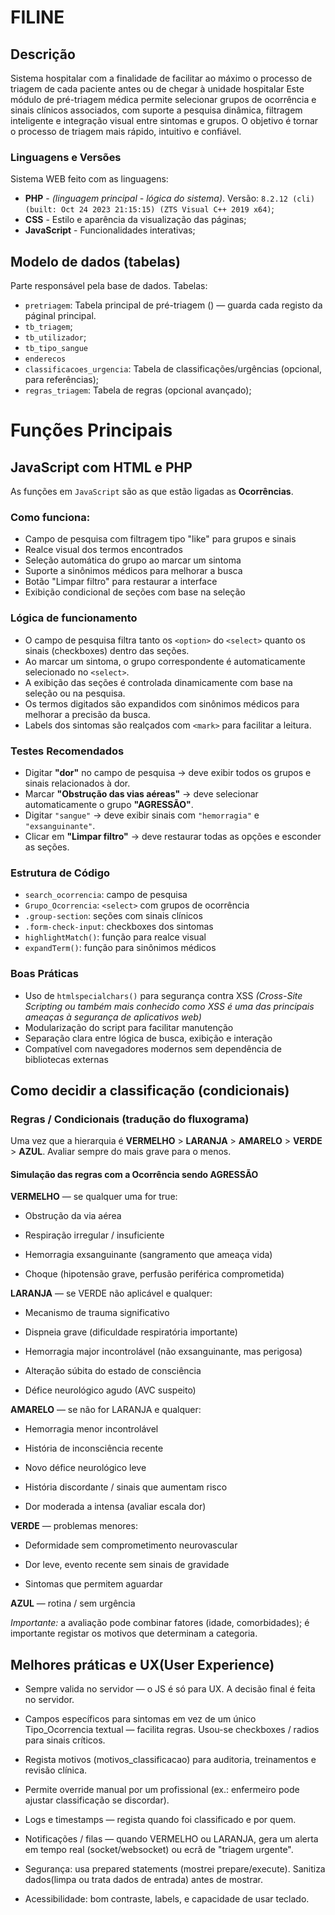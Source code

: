 # FILINE
## Descrição
Sistema hospitalar com a finalidade de facilitar ao máximo o processo de triagem de cada paciente antes ou de chegar à unidade hospitalar
Este módulo de pré-triagem médica permite selecionar grupos de ocorrência e sinais clínicos associados, com suporte a pesquisa dinâmica, filtragem inteligente e integração visual entre sintomas e grupos. O objetivo é tornar o processo de triagem mais rápido, intuitivo e confiável.

### Linguagens e Versões
Sistema WEB feito com as linguagens:
- **PHP** - _(linguagem principal - lógica do sistema)_. Versão: ``8.2.12 (cli) (built: Oct 24 2023 21:15:15) (ZTS Visual C++ 2019 x64)``;
- **CSS** - Estilo e aparência da visualização das páginas;
- **JavaScript** - Funcionalidades interativas;

## Modelo de dados (tabelas)
Parte responsável pela base de dados. Tabelas:
- ``pretriagem``: Tabela principal de pré-triagem () — guarda cada registo da páginal principal.
- ``tb_triagem``;
- ``tb_utilizador``;
- ``tb_tipo_sangue``
- ``enderecos``
- ``classificacoes_urgencia``: Tabela de classificações/urgências (opcional, para referências);
- ``regras_triagem``: Tabela de regras (opcional avançado);

# Funções Principais
## JavaScript com HTML e PHP
As funções em `JavaScript` são as que estão ligadas as **Ocorrências**.
### Como funciona:
- Campo de pesquisa com filtragem tipo "like" para grupos e sinais
- Realce visual dos termos encontrados
- Seleção automática do grupo ao marcar um sintoma
- Suporte a sinônimos médicos para melhorar a busca
- Botão "Limpar filtro" para restaurar a interface
- Exibição condicional de seções com base na seleção

### Lógica de funcionamento
- O campo de pesquisa filtra tanto os `<option>` do `<select>` quanto os sinais (checkboxes) dentro das seções.
- Ao marcar um sintoma, o grupo correspondente é automaticamente selecionado no `<select>`.
- A exibição das seções é controlada dinamicamente com base na seleção ou na pesquisa.
- Os termos digitados são expandidos com sinônimos médicos para melhorar a precisão da busca.
- Labels dos sintomas são realçados com `<mark>` para facilitar a leitura.

### Testes Recomendados
- Digitar **"dor"** no campo de pesquisa → deve exibir todos os grupos e sinais relacionados à dor.
- Marcar **"Obstrução das vias aéreas"** → deve selecionar automaticamente o grupo **"AGRESSÃO"**.
- Digitar `"sangue"` → deve exibir sinais com `"hemorragia"` e `"exsanguinante"`.
- Clicar em **"Limpar filtro"** → deve restaurar todas as opções e esconder as seções.

### Estrutura de Código
- `search_ocorrencia`: campo de pesquisa
- `Grupo_Ocorrencia`: `<select>` com grupos de ocorrência
- `.group-section`: seções com sinais clínicos
- `.form-check-input`: checkboxes dos sintomas
- `highlightMatch()`: função para realce visual
- `expandTerm()`: função para sinônimos médicos

### Boas Práticas
- Uso de `htmlspecialchars()` para segurança contra XSS _(Cross-Site Scripting ou também mais conhecido como XSS é uma das principais ameaças à segurança de aplicativos web)_
- Modularização do script para facilitar manutenção
- Separação clara entre lógica de busca, exibição e interação
- Compatível com navegadores modernos sem dependência de bibliotecas externas

## Como decidir a classificação (condicionais)
### Regras / Condicionais (tradução do fluxograma)
Uma vez que a hierarquia é **VERMELHO** > **LARANJA** > **AMARELO** > **VERDE** > **AZUL**. Avaliar sempre do mais grave para o menos.

#### Simulação das regras com a Ocorrência sendo AGRESSÃO
**VERMELHO** — se qualquer uma for true:

- Obstrução da via aérea

- Respiração irregular / insuficiente

- Hemorragia exsanguinante (sangramento que ameaça vida)

- Choque (hipotensão grave, perfusão periférica comprometida)

**LARANJA** — se VERDE não aplicável e qualquer:

- Mecanismo de trauma significativo

- Dispneia grave (dificuldade respiratória importante)

- Hemorragia major incontrolável (não exsanguinante, mas perigosa)

- Alteração súbita do estado de consciência

- Défice neurológico agudo (AVC suspeito)

**AMARELO** — se não for LARANJA e qualquer:

- Hemorragia menor incontrolável

- História de inconsciência recente

- Novo défice neurológico leve

- História discordante / sinais que aumentam risco

- Dor moderada a intensa (avaliar escala dor)

**VERDE** — problemas menores:

- Deformidade sem comprometimento neurovascular

- Dor leve, evento recente sem sinais de gravidade

- Sintomas que permitem aguardar

**AZUL** — rotina / sem urgência

_Importante:_ a avaliação pode combinar fatores (idade, comorbidades); é importante registar os motivos que determinam a categoria.

## Melhores práticas e UX(User Experience)

- Sempre valida no servidor — o JS é só para UX. A decisão final é feita no servidor.

- Campos específicos para sintomas em vez de um único Tipo_Ocorrencia textual — facilita regras. Usou-se checkboxes / radios para sinais críticos.

- Regista motivos (motivos_classificacao) para auditoria, treinamentos e revisão clínica.

- Permite override manual por um profissional (ex.: enfermeiro pode ajustar classificação se discordar).

- Logs e timestamps — regista quando foi classificado e por quem.

- Notificações / filas — quando VERMELHO ou LARANJA, gera um alerta em tempo real (socket/websocket) ou ecrã de "triagem urgente".

- Segurança: usa prepared statements (mostrei prepare/execute). Sanitiza dados(limpa ou trata dados de entrada) antes de mostrar.

- Acessibilidade: bom contraste, labels, e capacidade de usar teclado.



